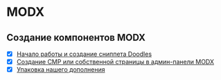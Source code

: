 # MODX

## Создание компонентов MODX

- [x] [Начало работы и создание сниппета Doodles](content/getting_started_and_creating_the_doodles_snippet.md)
- [x] [Создание CMP или собственной страницы в админ-панели MODX](content/creating_our_custom_manager_page.md)
- [x] [Упаковка нашего дополнения](content/packaging_our_extra.md)